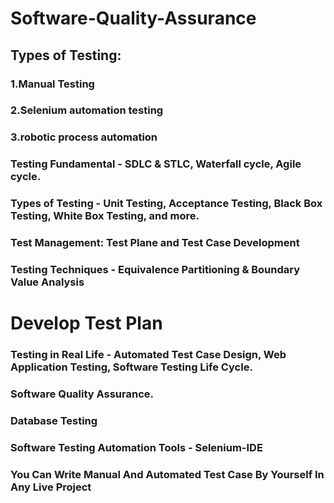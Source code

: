 # Software-Quality-Assurance

## Types of Testing: 

### 1.Manual Testing
### 2.Selenium automation testing
### 3.robotic process automation 

### Testing Fundamental - SDLC & STLC, Waterfall cycle, Agile cycle.
### Types of Testing - Unit Testing, Acceptance Testing, Black Box Testing, White Box Testing, and more.
### Test Management: Test Plane and Test Case Development
### Testing Techniques - Equivalence Partitioning & Boundary Value Analysis

# Develop Test Plan

### Testing in Real Life - Automated Test Case Design, Web Application Testing, Software Testing Life Cycle.
### Software Quality Assurance.
### Database Testing
### Software Testing Automation Tools - Selenium-IDE
### You Can Write Manual And Automated Test Case By Yourself In Any Live Project

